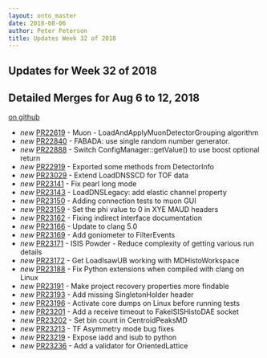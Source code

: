 ```yaml
---
layout: onto_master
date: 2018-08-06
author: Peter Peterson
title: Updates Week 32 of 2018
---
```

Updates for Week 32 of 2018
---------------------------

Detailed Merges for Aug 6 to 12, 2018
-------------------------------------
[on github](https://github.com/mantidproject/mantid/pulls?q=is%3Apr+merged%3A2018-08-07..2018-08-12)

* *new* [PR22619](https://github.com/mantidproject/mantid/pull/22619) - Muon - LoadAndApplyMuonDetectorGrouping algorithm
* *new* [PR22840](https://github.com/mantidproject/mantid/pull/22840) - FABADA: use single random number generator.
* *new* [PR22888](https://github.com/mantidproject/mantid/pull/22888) - Switch ConfigManager::getValue() to use boost optional return
* *new* [PR22919](https://github.com/mantidproject/mantid/pull/22919) - Exported some methods from DetectorInfo
* *new* [PR23029](https://github.com/mantidproject/mantid/pull/23029) - Extend LoadDNSSCD for TOF data
* *new* [PR23141](https://github.com/mantidproject/mantid/pull/23141) - Fix pearl long mode
* *new* [PR23143](https://github.com/mantidproject/mantid/pull/23143) - LoadDNSLegacy: add elastic channel property
* *new* [PR23150](https://github.com/mantidproject/mantid/pull/23150) - Adding connection tests to muon GUI
* *new* [PR23159](https://github.com/mantidproject/mantid/pull/23159) - Set the phi value to 0 in XYE MAUD headers
* *new* [PR23162](https://github.com/mantidproject/mantid/pull/23162) - Fixing indirect interface documentation
* *new* [PR23166](https://github.com/mantidproject/mantid/pull/23166) - Update to clang 5.0
* *new* [PR23169](https://github.com/mantidproject/mantid/pull/23169) - Add goniometer to FilterEvents
* *new* [PR23171](https://github.com/mantidproject/mantid/pull/23171) - ISIS Powder - Reduce complexity of getting various run details
* *new* [PR23172](https://github.com/mantidproject/mantid/pull/23172) - Get LoadIsawUB working with MDHistoWorkspace
* *new* [PR23188](https://github.com/mantidproject/mantid/pull/23188) - Fix Python extensions when compiled with clang on Linux
* *new* [PR23191](https://github.com/mantidproject/mantid/pull/23191) - Make project recovery properties more findable
* *new* [PR23193](https://github.com/mantidproject/mantid/pull/23193) - Add missing SingletonHolder header
* *new* [PR23196](https://github.com/mantidproject/mantid/pull/23196) - Activate core dumps on Linux before running tests
* *new* [PR23201](https://github.com/mantidproject/mantid/pull/23201) - Add a receive timeout to FakeISISHistoDAE socket
* *new* [PR23202](https://github.com/mantidproject/mantid/pull/23202) - Set bin count in CentroidPeaksMD
* *new* [PR23213](https://github.com/mantidproject/mantid/pull/23213) - TF Asymmetry mode bug fixes
* *new* [PR23219](https://github.com/mantidproject/mantid/pull/23219) - Expose iadd and isub to python
* *new* [PR23236](https://github.com/mantidproject/mantid/pull/23236) - Add a validator for OrientedLattice
